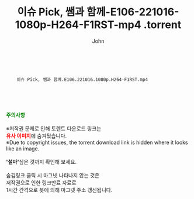 ﻿---
layout: post
title:  "                    이슈 Pick, 쌤과 함께-E106-221016-1080p-H264-F1RST-mp4                .torrent"
author: John
categories: [ TV ]
tags: [  ]
image:  
description: "                    이슈 Pick, 쌤과 함께-E106-221016-1080p-H264-F1RST-mp4                 torrent 정보 공유"
toc: true
toc_sticky: true
---

<br>

        이슈 Pick, 쌤과 함께.E106.221016.1080p.H264-F1RST.mp4    
    
<br><br><br>
<p data-ke-size="size16"><b><span style="color: green;">주의사항</span></b><br /><br />※저작권 문제로 인해 토렌트 다운로드 링크는<br /><b><span style="color: red;">유사 이미지</span></b>에 숨겨뒀습니다.<br />※Due to copyright issues, the torrent download link is hidden where it looks like an image.<br /><br /><b>'설마'</b>싶은 것까지 확인해 보세요.<br /><br />숨김링크 클릭 시 마그넷 나타나지 않는 것은<br />저작권으로 인한 링크만료 자료로<br />1시간 간격으로 봇에 의해 마그넷 주소 갱신됩니다.</p>
